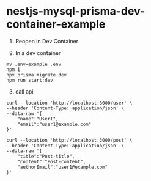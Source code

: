 # nestjs-mysql-prisma-dev-container-example

1. Reopen in Dev Container


2. In a dev container
```
mv .env-example .env
npm i
npx prisma migrate dev
npm run start:dev
```

3. call api

```
curl --location 'http://localhost:3000/user' \
--header 'Content-Type: application/json' \
--data-raw '{
    "name":"User1",
    "email":"user1@example.com"
}'
```

```
curl --location 'http://localhost:3000/post' \
--header 'Content-Type: application/json' \
--data-raw '{
    "title":"Post-title",
    "content":"Post-content",
    "authorEmail":"user1@example.com"
}'
```